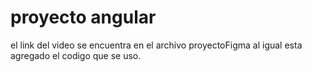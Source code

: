 # proyecto angular
el link del video se encuentra en el archivo proyectoFigma al igual esta agregado el codigo que se uso.
 
